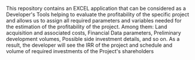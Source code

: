 This repository contains an EXCEL application that can be considered as a Developer's Tools helping to evaluate the profitability of the specific project and allows us 
to assign all required parameters and variables needed for the estimation of the profitability of the project. Among them:
Land acquisition and associated costs, Financial Data parameters, Preliminary development volumes, Possible side investment details, and so on. 
As a result, the developer will see the IRR of the project and schedule and volume of required investments of the Project's shareholders
